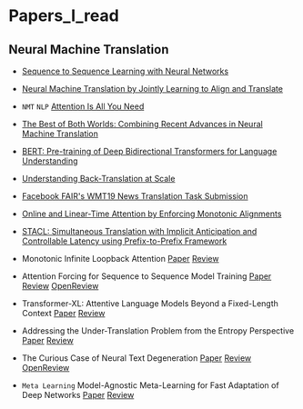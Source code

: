 # Papers_I_read

## Neural Machine Translation

  - [Sequence to Sequence Learning with Neural Networks](https://arxiv.org/abs/1409.3215)

  - [Neural Machine Translation by Jointly Learning to Align and Translate](https://arxiv.org/abs/1409.0473)

  - ```NMT``` ```NLP```  [Attention Is All You Need](https://arxiv.org/abs/1706.03762)

  - [The Best of Both Worlds: Combining Recent Advances in Neural Machine Translation](https://arxiv.org/abs/1804.09849)

  - [BERT: Pre-training of Deep Bidirectional Transformers for Language Understanding](https://arxiv.org/abs/1810.04805)

  - [Understanding Back-Translation at Scale](https://arxiv.org/abs/1808.09381)

  - [Facebook FAIR's WMT19 News Translation Task Submission](https://arxiv.org/abs/1907.06616)

  - [Online and Linear-Time Attention by Enforcing Monotonic Alignments](https://arxiv.org/abs/1704.00784)

  - [STACL: Simultaneous Translation with Implicit Anticipation and Controllable Latency using Prefix-to-Prefix Framework](https://arxiv.org/abs/1810.08398)

  - Monotonic Infinite Loopback Attention [Paper](https://arxiv.org/abs/1906.05218) [Review](reviews/milk.md)

  - Attention Forcing for Sequence to Sequence Model Training [Paper](https://arxiv.org/abs/1909.12289) [Review](reviews/att_forcing.md) [OpenReview](https://openreview.net/forum?id=rJe5_CNtPB) 

  - Transformer-XL: Attentive Language Models Beyond a Fixed-Length Context [Paper](https://arxiv.org/abs/1901.02860) [Review](reviews/trans_xla.md)
  
  - Addressing the Under-Translation Problem from the Entropy Perspective [Paper](http://www.nlpr.ia.ac.cn/cip/ZongPublications/2019/2019-ZhaoYang-AAAI.pdf) [Review](reviews/und_trans.md)

  - The Curious Case of Neural Text Degeneration [Paper](https://arxiv.org/abs/1904.09751) [Review](reviews/neu_degen.md) [OpenReview](https://openreview.net/forum?id=rygGQyrFvH)

  - ```Meta Learning``` Model-Agnostic Meta-Learning for Fast Adaptation of Deep Networks [Paper](https://arxiv.org/abs/1703.03400) [Review](reviews/maml.md)
